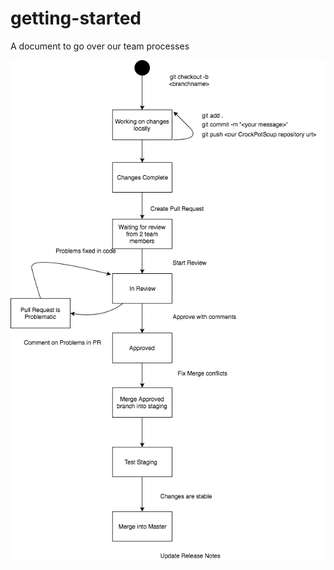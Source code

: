 # getting-started
A document to go over our team processes

![alt text](GitHub-workflow.png)
      
